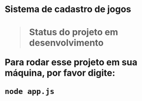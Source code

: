 <h1> Sistema de cadastro de jogos <h1>

> Status do projeto em desenvolvimento

Para rodar esse projeto em sua máquina, por favor digite:




```
node app.js
```

